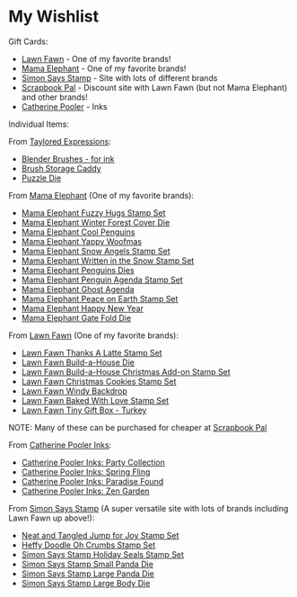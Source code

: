 # My Wishlist 
Gift Cards:
* [Lawn Fawn](http://www.lawnfawn.com) -  One of my favorite brands!
* [Mama Elephant](http://www.mamaelephant.com) - One of my favorite brands!
* [Simon Says Stamp](http://www.simonsaysstamp.com) - Site with lots of different brands
* [Scrapbook Pal](http://www.scrapbookpal.com) - Discount site with Lawn Fawn (but not Mama Elephant) and other brands!
* [Catherine Pooler](http://www.catherinepooler.com) - Inks

Individual Items:

From [Taylored Expressions](https://www.tayloredexpressions.com/):
* [Blender Brushes - for ink](https://www.tayloredexpressions.com/pre-order-te-blender-brushes/)
* [Brush Storage Caddy](https://www.tayloredexpressions.com/pre-order-te-blender-brushes-storage-caddy/)
* [Puzzle Die](https://www.tayloredexpressions.com/puzzled-cutting-plate-mixed-media-die/)

From [Mama Elephant](http://mamaelephant.com/) (One of my favorite brands):
* [Mama Elephant Fuzzy Hugs Stamp Set](https://mamaelephant.com/products/fuzzy-hugs)
* [Mama Elephant Winter Forest Cover Die](https://mamaelephant.com/products/winter-forest-cover-creative-cuts)
* [Mama Elephant Cool Penguins](https://mamaelephant.com/products/cool-penguins)
* [Mama Elephant Yappy Woofmas](https://mamaelephant.com/products/yappy-woofmas)
* [Mama Elephant Snow Angels Stamp Set](https://mamaelephant.com/products/snow-angels)
* [Mama Elephant Written in the Snow Stamp Set](https://mamaelephant.com/products/written-in-the-snow)
* [Mama Elephant Penguins Dies](https://mamaelephant.com/products/the-penguins-waddle-creative-cuts)
* [Mama Elephant Penguin Agenda Stamp Set](https://mamaelephant.com/products/little-penguin-agenda)
* [Mama Elephant Ghost Agenda](https://mamaelephant.com/products/little-boo-agenda)
* [Mama Elephant Peace on Earth Stamp Set](https://mamaelephant.com/products/peaceful-wishes)
* [Mama Elephant Happy New Year](https://mamaelephant.com/products/happy-new-year-wishes)
* [Mama Elephant Gate Fold Die](https://mamaelephant.com/collections/stand-alone-cuts/products/gatefold-x-fence-creative-cuts)

From [Lawn Fawn](http://www.lawnfawn.com/) (One of my favorite brands):
* [Lawn Fawn Thanks A Latte Stamp Set](https://www.lawnfawn.com/products/thanks-a-latte)
* [Lawn Fawn Build-a-House Die](https://www.lawnfawn.com/collections/new-arrivals/products/build-a-house)
* [Lawn Fawn Build-a-House Christmas Add-on Stamp Set](https://www.lawnfawn.com/collections/new-arrivals/products/build-a-house-christmas-add-on)
* [Lawn Fawn Christmas Cookies Stamp Set](https://www.lawnfawn.com/collections/new-arrivals/products/how-you-bean-christmas-cookie-add-on)
* [Lawn Fawn Windy Backdrop](https://www.lawnfawn.com/products/stitched-windy-backdrop)
* [Lawn Fawn Baked With Love Stamp Set](https://www.lawnfawn.com/products/baked-with-love)
* [Lawn Fawn Tiny Gift Box - Turkey](https://www.lawnfawn.com/collections/new-arrivals/products/tiny-gift-box-peacock-and-turkey-add-on)

NOTE: Many of these can be purchased for cheaper at [Scrapbook Pal](http://www.scrapbookpal.com/) 

From [Catherine Pooler Inks](https://shop.catherinepooler.com/):
* [Catherine Pooler Inks: Party Collection](https://shop.catherinepooler.com/collections/ink/products/party-collection-life-of-the-party-ink-pads-bundle)
* [Catherine Pooler Inks: Spring Fling](https://shop.catherinepooler.com/collections/ink/products/party-collection-spring-fling-ink-pad-bundle)
* [Catherine Pooler Inks: Paradise Found](https://shop.catherinepooler.com/collections/ink/products/spa-collection-paradise-found-ink-pads-bundle)
* [Catherine Pooler Inks: Zen Garden](https://shop.catherinepooler.com/collections/ink/products/spa-collection-zen-garden-ink-pads-bundle)

From [Simon Says Stamp](http://www.simonsaysstamp.com) (A super versatile site with lots of brands including Lawn Fawn up above!):
* [Neat and Tangled Jump for Joy Stamp Set](https://www.simonsaysstamp.com/product?id=428928)
* [Heffy Doodle Oh Crumbs Stamp Set](https://www.simonsaysstamp.com/product?id=429302)
* [Simon Says Stamp Holiday Seals Stamp Set](https://www.simonsaysstamp.com/product?id=443714)
* [Simon Says Stamp Small Panda Die](https://www.simonsaysstamp.com/product?id=386587)
* [Simon Says Stamp Large Panda Die](https://www.simonsaysstamp.com/product?id=422972)
* [Simon Says Stamp Large Body Die](https://www.simonsaysstamp.com/product?id=422990)
